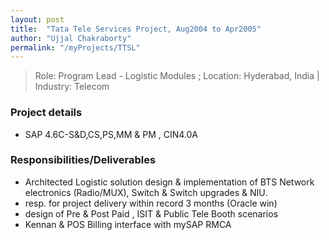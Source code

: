 ```yaml
---
layout: post
title:  "Tata Tele Services Project, Aug2004 to Apr2005"
author: "Ujjal Chakraborty"
permalink: "/myProjects/TTSL"
---
```

>Role: Program Lead - Logistic Modules ;  Location: Hyderabad, India |
Industry: Telecom

### Project details
- SAP 4.6C-S&D,CS,PS,MM & PM , CIN4.0A

### Responsibilities/Deliverables
- Architected Logistic solution design & implementation of BTS Network electronics (Radio/MUX), Switch & Switch upgrades & NIU.
- resp. for project delivery within record 3 months (Oracle win)
- design of Pre & Post Paid , ISIT & Public Tele Booth scenarios
- Kennan & POS Billing interface with mySAP RMCA

